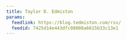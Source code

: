 ```yaml
---
title: Taylor D. Edmiston
params:
  feedlink: https://blog.tedmiston.com/rss/
  feedid: 7425d14e443dfc08008a6615b33c13e1
---
```

